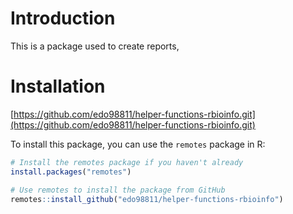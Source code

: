 # Introduction

This is a package used to create reports, 

# Installation 

[https://github.com/edo98811/helper-functions-rbioinfo.git](https://github.com/edo98811/helper-functions-rbioinfo.git)

To install this package, you can use the `remotes` package in R:

```r
# Install the remotes package if you haven't already
install.packages("remotes")

# Use remotes to install the package from GitHub
remotes::install_github("edo98811/helper-functions-rbioinfo")
```
